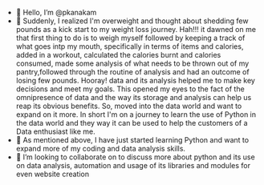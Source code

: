 - 👋 Hello, I’m @pkanakam
- 👀 Suddenly, I realized I'm overweight and thought about shedding few pounds as a kick start to my weight loss journey. Hah!!! it dawned on me that first thing to do is to weigh myself followed by keeping a track of what goes intp my mouth, specifically in terms of items and calories, added in a workout, calculated the calories burnt and calories consumed, made some analysis of what needs to be thrown out of my pantry,followed through the routine of analysis and had an outcome of losing few pounds. Hooray! data and its analysis helped me to make key decisions and meet my goals. This opened my eyes to the fact of the omnipresence of data and the way its storage and analysis can help us reap its obvious benefits. So, moved into the data world and want to expand on it more. In short I'm on a journey to learn the use of Python in the data world and they way it can be used to help the customers of a Data enthusiast like me.
- 🌱 As mentioned above, I have just started learning Python and want to expand more of my coding and data analysis skills.
- 💞️ I’m looking to collaborate on to discuss more about python and its use on data analysis, automation and usage of its libraries and modules for even website creation


<!---
pkanakam/pkanakam is a ✨ special ✨ repository because its `README.md` (this file) appears on your GitHub profile.
You can click the Preview link to take a look at your changes.
--->
